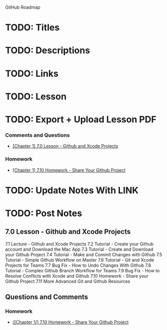 GitHub Roadmap

# TODO: Titles #
# TODO: Descriptions #
# TODO: Links #
# TODO: Lesson #
# TODO: Export + Upload Lesson PDF #
  
### Comments and Questions ###

* [\[Chapter 1\] 7.0 Lesson - Github and Xcode Projects](http://community.supereasyapps.com/t/chapter-1-7-0-lesson-github-and-xcode-projects/785)

### Homework ###

* [\[Chapter 1\] 7.10 Homework - Share Your Github Project](http://community.supereasyapps.com/t/chapter-1-7-10-homework-share-your-github-project/784)


# TODO: Update Notes With LINK #
# TODO: Post Notes  




## 7.0 Lesson - Github and Xcode Projects ##

7.1 Lecture - Github and Xcode Projects
7.2 Tutorial - Create your Github account and Download the Mac App
7.3 Tutorial - Create and Download your Github Project
7.4 Tutorial - Make and Commit Changes with Github
7.5 Tutorial - Simple Github Workflow on Master
7.6 Tutorial - Git and Xcode Projects for Teams
7.7 Bug Fix - How to Undo Changes With Github
7.8 Tutorial - Complex Github Branch Workflow for Teams
7.9 Bug Fix - How to Resolve Conflicts with Xcode and Github
7.10 Homework - Share your Github Project
7.11 More Advanced Git and Github Resources




## Questions and Comments ##


### Homework ###

* [/[Chapter 1/] 7.10 Homework - Share Your Github Project](http://community.supereasyapps.com/t/chapter-1-7-10-homework-share-your-github-project/784)

